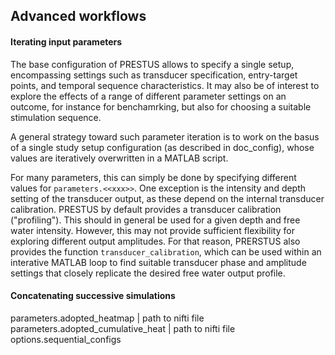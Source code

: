 ## Advanced workflows

#### Iterating input parameters

The base configuration of PRESTUS allows to specify a single setup, encompassing settings such as transducer specification, entry-target points, and temporal sequence characteristics. It may also be of interest to explore the effects of a range of different parameter settings on an outcome, for instance for benchamrking, but also for choosing a suitable stimulation sequence.

A general strategy toward such parameter iteration is to work on the basus of a single study setup configuration (as described in doc_config), whose values are iteratively overwritten in a MATLAB script. 

For many parameters, this can simply be done by specifying different values for ```parameters.<<xxx>>```. One exception is the intensity and depth setting of the transducer output, as these depend on the internal transducer calibration. PRESTUS by default provides a transducer calibration ("profiling"). This should in general be used for a given depth and free water intensity. However, this may not provide sufficient flexibility for exploring different output amplitudes. For that reason, PRERSTUS also provides the function ```transducer_calibration```, which can be used within an interative MATLAB loop to find suitable transducer phase and amplitude settings that closely replicate the desired free water output profile.

#### Concatenating successive simulations

parameters.adopted_heatmap | path to nifti file
parameters.adopted_cumulative_heat | path to nifti file
options.sequential_configs